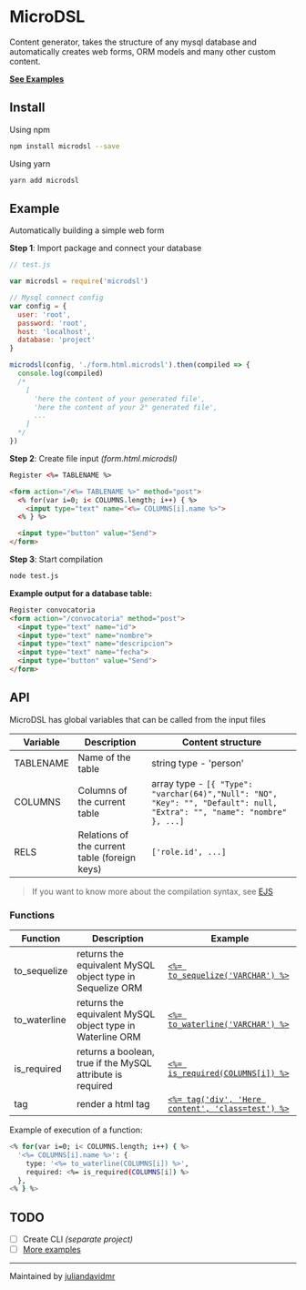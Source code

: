 # MicroDSL

Content generator, takes the structure of any mysql database and automatically creates web forms, ORM models and many other custom content.

**[See Examples](./examples)**

## Install

Using npm

```bash
npm install microdsl --save
```

Using yarn

```bash
yarn add microdsl
```

## Example

Automatically building a simple web form

**Step 1**: Import package and connect your database

```js
// test.js

var microdsl = require('microdsl')

// Mysql connect config
var config = {
  user: 'root',
  password: 'root',
  host: 'localhost',
  database: 'project'
}

microdsl(config, './form.html.microdsl').then(compiled => {
  console.log(compiled)
  /*
    [
      'here the content of your generated file',
      'here the content of your 2° generated file',
      ...
    ]
  */
})
```

**Step 2**: Create file input _(form.html.microdsl)_

```html
Register <%= TABLENAME %>

<form action="/<%= TABLENAME %>" method="post">
  <% for(var i=0; i< COLUMNS.length; i++) { %>
    <input type="text" name="<%= COLUMNS[i].name %>">
  <% } %>

  <input type="button" value="Send">
</form>
```

**Step 3**: Start compilation

```bash
node test.js
```

**Example output for a database table:**

```html
Register convocatoria
<form action="/convocatoria" method="post">
  <input type="text" name="id">
  <input type="text" name="nombre">
  <input type="text" name="descripcion">
  <input type="text" name="fecha">
  <input type="button" value="Send">
</form>
```

## API

MicroDSL has global variables that can be called from the input files

|  Variable |     Description   |  Content structure  |
|-----------|-------------------|---------------------|
| TABLENAME | Name of the table | string type - 'person'  |
| COLUMNS   | Columns of the current table | array type - `[{ "Type": "varchar(64)","Null": "NO", "Key": "", "Default": null, "Extra": "", "name": "nombre" }, ...]` |
| RELS      | Relations of the current table (foreign keys) | `['role.id', ...]`|

> If you want to know more about the compilation syntax, see [EJS](http://www.embeddedjs.com)

### **Functions**

|  Function    | Description                                                | Example                          |
|--------------|------------------------------------------------------------|----------------------------------|
| to_sequelize | returns the equivalent MySQL object type in Sequelize ORM  | [`<%= to_sequelize('VARCHAR') %>`](./examples/sequelize.microdsl) |
| to_waterline | returns the equivalent MySQL object type in Waterline ORM  | [`<%= to_waterline('VARCHAR') %>`](./examples/waterline.model.microdsl) |
| is_required  | returns a boolean, true if the MySQL attribute is required | [`<%= is_required(COLUMNS[i]) %>`](./examples/waterline.model.microdsl) |
| tag          | render a html tag                                          | [`<%= tag('div', 'Here content', 'class=test') %>`](./examples/tags.base.ejs) |

Example of execution of a function:

```bash
<% for(var i=0; i< COLUMNS.length; i++) { %>
  '<%= COLUMNS[i].name %>': {
    type: '<%= to_waterline(COLUMNS[i]) %>',
    required: <%= is_required(COLUMNS[i]) %>
  },
<% } %>
```

## TODO

- [ ] Create CLI _(separate project)_
- [ ] [More examples](./examples)

---

Maintained by [juliandavidmr](https://github.com/juliandavidmr)
